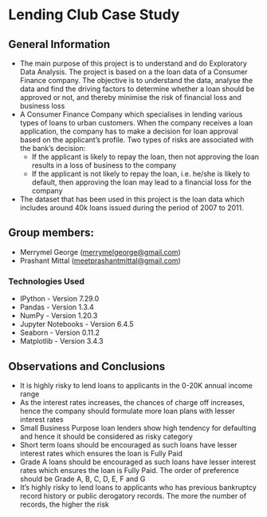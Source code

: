 # Lending Club Case Study

## General Information
- The main purpose of this project is to understand and do Exploratory Data Analysis. The project is based on a the loan data of a Consumer Finance company. The objective is to understand the data, analyse the data and find the driving factors to determine whether a loan should be approved or not, and thereby minimise the risk of financial loss and business loss
- A Consumer Finance Company which specialises in lending various types of loans to urban customers. When the company receives a loan application, the company has to make a decision for loan approval based on the applicant’s profile. Two types of risks are associated with the bank’s decision:
   - If the applicant is likely to repay the loan, then not approving the loan results in a loss of business to the company
   - If the applicant is not likely to repay the loan, i.e. he/she is likely to default, then approving the loan may lead to a financial loss for the company
- The dataset that has been used in this project is the loan data which includes around 40k loans issued during the period of 2007 to 2011.

## Group members:
* Merrymel George (merrymelgeorge@gmail.com)
* Prashant Mittal (meetprashantmittal@gmail.com)

### Technologies Used
* IPython - Version 7.29.0
* Pandas - Version 1.3.4
* NumPy - Version 1.20.3
* Jupyter Notebooks - Version 6.4.5
* Seaborn - Version 0.11.2
* Matplotlib - Version 3.4.3


## Observations and Conclusions

* It is highly risky to lend loans to applicants in the 0-20K annual income range
* As the interest rates increases, the chances of charge off increases, hence the company should formulate more loan plans with lesser interest rates
* Small Business Purpose loan lenders show high tendency for defaulting and hence it should be considered as risky category
* Short term loans should be encouraged as such loans have lesser interest rates which ensures the loan is Fully Paid
* Grade A loans should be encouraged as such loans have lesser interest rates which ensures the loan is Fully Paid. The order of preference should be Grade A, B, C, D, E, F and G
* It’s highly risky to lend loans to applicants who has previous bankruptcy record history or public derogatory records. The more the number of records, the higher the risk
